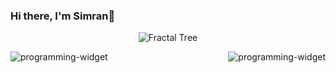 ### Hi there, I'm Simran👋 
<div align="center">
  <p>
    <img src="https://media4.giphy.com/media/v1.Y2lkPTc5MGI3NjExczJmd3hjM2NkdXhwd2dzMm81bGdobXhnaHp1dnh2bTB2OXVwa2xydSZlcD12MV9pbnRlcm5hbF9naWZfYnlfaWQmY3Q9Zw/3o7bu8qJpjldRYVeE0/giphy.gif" alt="Fractal Tree" />
  </p>
</div>


<img src="https://github-readme-stats.vercel.app/api/top-langs/?username=simrank13&layout=compact&theme=radical" alt="programming-widget" align="left"/>

<img src="https://github-readme-stats.vercel.app/api/?username=simrank13&count_private=true&theme=radical&showicons=true" alt="programming-widget" align="right"/>




<!--
**simrank13/simrank13** is a ✨ _special_ ✨ repository because its `README.md` (this file) appears on your GitHub profile.

Here are some ideas to get you started:

- 🔭 I’m currently working on ...
- 🌱 I’m currently learning ...
- 👯 I’m looking to collaborate on ...
- 🤔 I’m looking for help with ...
- 💬 Ask me about ...
- 📫 How to reach me: ...
- 😄 Pronouns: ...
- ⚡ Fun fact: ...
-->

